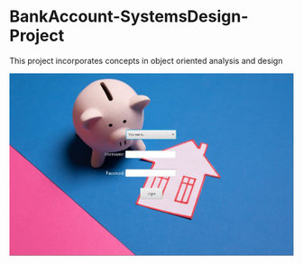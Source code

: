 # BankAccount-SystemsDesign-Project
This project incorporates concepts in object oriented analysis and design

![](sampleImages/frontpageUI.JPG)
